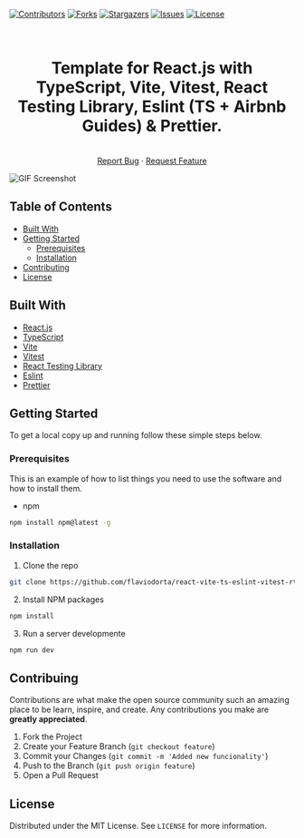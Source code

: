 [![Contributors][contributors-shield]][contributors-url]
[![Forks][forks-shield]][forks-url]
[![Stargazers][stargazers-shield]][stargazers-url]
[![Issues][issues-shield]][issues-url]
[![License][license-shield]][license-url]

<!-- PROJECT HEADER -->

<br />

<p align="center">
  <h1 align="center">
    Template for React.js with TypeScript, Vite, Vitest, React Testing Library, Eslint (TS + Airbnb Guides) & Prettier.
  </h1>

  <p align="center">
      <br />
      <a href="https://github.com/flaviodorta/react-vite-ts-eslint-vitest-rtl-router-template/issues">Report Bug</a>
      ·
      <a href="https://github.com/flaviodorta/react-vite-ts-eslint-vitest-rtl-router-template/pulls">Request Feature</a>
  </p>

![GIF Screenshot](https://imgur.com/a/dA4JBTH)

</p>

<!-- TABLE OF CONTENTS -->

## Table of Contents

- [Built With](#built-with)
- [Getting Started](#getting-started)
  - [Prerequisites](#prerequisites)
  - [Installation](#instalattion)
- [Contributing](#contribuiting)
- [License](#license)

<!-- ABOUT PROJECT -->

## Built With

- [React.js](https://pt-br.reactjs.org/)
- [TypeScript](https://www.typescriptlang.org/)
- [Vite](https://vitejs.dev/)
- [Vitest](https://vitest.dev/)
- [React Testing Library](https://testing-library.com/docs/react-testing-library/intro/)
- [Eslint](https://eslint.org/)
- [Prettier](https://prettier.io/)

<!-- GETTING STARTED -->

## Getting Started

To get a local copy up and running follow these simple steps below.

### Prerequisites

This is an example of how to list things you need to use the software and how to install them.

- npm

```sh
npm install npm@latest -g
```

### Installation

1. Clone the repo

```sh
git clone https://github.com/flaviodorta/react-vite-ts-eslint-vitest-rtl-router-template.git
```

2. Install NPM packages

```sh
npm install
```

3. Run a server developmente

```sh
npm run dev
```

<!-- Contribuing -->

## Contribuing

Contributions are what make the open source community such an amazing place to be learn, inspire, and create. Any contributions you make are **greatly appreciated**.

1. Fork the Project
2. Create your Feature Branch (`git checkout feature`)
3. Commit your Changes (`git commit -m 'Added new funcionality'`)
4. Push to the Branch (`git push origin feature`)
5. Open a Pull Request

## License

Distributed under the MIT License. See `LICENSE` for more information.

[contributors-shield]: https://img.shields.io/github/contributors/flaviodorta/react-vite-ts-eslint-vitest-rtl-router-template?style=flat-square
[contributors-url]: https://github.com/flaviodorta/react-vite-ts-eslint-vitest-rtl-router-template/graphs/contributors
[forks-shield]: https://img.shields.io/github/forks/flaviodorta/react-vite-ts-eslint-vitest-rtl-router-template?style=flat-square
[forks-url]: https://github.com/flaviodorta/react-vite-ts-eslint-vitest-rtl-router-template/network/members
[stargazers-shield]: https://img.shields.io/github/stars/flaviodorta/react-vite-ts-eslint-vitest-rtl-router-template?style=flat-square
[stargazers-url]: https://github.com/flaviodorta/react-vite-ts-eslint-vitest-rtl-router-template/stargazers
[issues-shield]: https://img.shields.io/github/issues/flaviodorta/react-vite-ts-eslint-vitest-rtl-router-template?style=flat-square
[issues-url]: https://github.com/flaviodorta/react-vite-ts-eslint-vitest-rtl-router-template/issues
[license-shield]: https://img.shields.io/github/license/flaviodorta/react-vite-ts-eslint-vitest-rtl-router-template?style=flat-square
[license-url]: https://github.com/flaviodorta/react-vite-ts-eslint-vitest-rtl-router-template/blob/main/LICENSE.md
